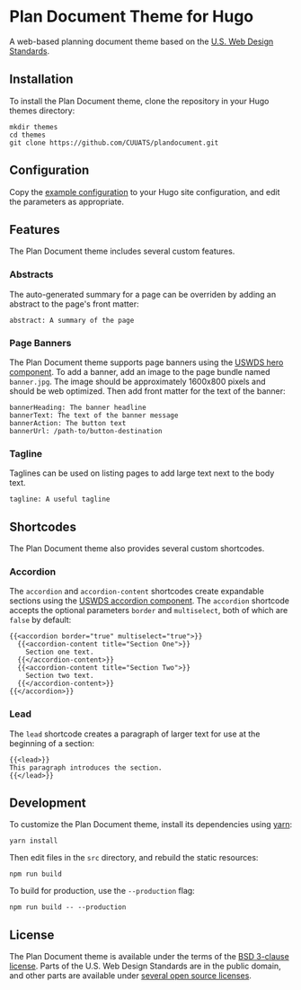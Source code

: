 # Plan Document Theme for Hugo
A web-based planning document theme based on the
[U.S. Web Design Standards](https://standards.usa.gov/).

## Installation
To install the Plan Document theme, clone the repository in your Hugo themes
directory:

```
mkdir themes
cd themes
git clone https://github.com/CUUATS/plandocument.git
```

## Configuration
Copy the [example configuration](https://github.com/CUUATS/plandocument/blob/master/example.config.yaml)
to your Hugo site configuration, and edit the parameters as appropriate.

## Features
The Plan Document theme includes several custom features.

### Abstracts
The auto-generated summary for a page can be overriden by adding an abstract
to the page's front matter:

```
abstract: A summary of the page
```

### Page Banners
The Plan Document theme supports page banners using the [USWDS hero
component](https://components.standards.usa.gov/components/detail/hero.html).
To add a banner, add an image to the page bundle named `banner.jpg`. The image
should be approximately 1600x800 pixels and should be web optimized. Then add
front matter for the text of the banner:

```
bannerHeading: The banner headline
bannerText: The text of the banner message
bannerAction: The button text
bannerUrl: /path-to/button-destination
```

### Tagline
Taglines can be used on listing pages to add large text next to the body text.

```
tagline: A useful tagline
```

## Shortcodes
The Plan Document theme also provides several custom shortcodes.

### Accordion
The `accordion` and `accordion-content` shortcodes create expandable sections
using the [USWDS accordion
component](https://components.standards.usa.gov/components/detail/accordion--default.html).
The `accordion` shortcode accepts the optional parameters `border` and
`multiselect`, both of which are `false` by default:

```
{{<accordion border="true" multiselect="true">}}
  {{<accordion-content title="Section One">}}
    Section one text.
  {{</accordion-content>}}
  {{<accordion-content title="Section Two">}}
    Section two text.
  {{</accordion-content>}}
{{</accordion>}}
```

### Lead
The `lead` shortcode creates a paragraph of larger text for use at the
beginning of a section:

```
{{<lead>}}
This paragraph introduces the section.
{{</lead>}}
```

## Development
To customize the Plan Document theme, install its dependencies using
[yarn](https://yarnpkg.com/en/):

```
yarn install
```

Then edit files in the `src` directory, and rebuild the static resources:

```
npm run build
```

To build for production, use the `--production` flag:

```
npm run build -- --production
```

## License
The Plan Document theme is available under the terms of the
[BSD 3-clause license](https://github.com/CUUATS/plandocument/blob/master/LICENSE.md).
Parts of the U.S. Web Design Standards are in the public domain, and other
parts are available under [several open source
licenses](https://github.com/18F/web-design-standards/blob/develop/LICENSE.md).
